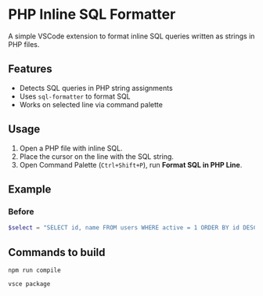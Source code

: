 # PHP Inline SQL Formatter

A simple VSCode extension to format inline SQL queries written as strings in PHP files.

## Features

- Detects SQL queries in PHP string assignments
- Uses `sql-formatter` to format SQL
- Works on selected line via command palette

## Usage

1. Open a PHP file with inline SQL.
2. Place the cursor on the line with the SQL string.
3. Open Command Palette (`Ctrl+Shift+P`), run **Format SQL in PHP Line**.

## Example

### Before

```php
$select = "SELECT id, name FROM users WHERE active = 1 ORDER BY id DESC";
```

## Commands to build

```npm
npm run compile
```

```npm
vsce package
```